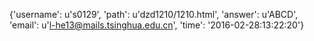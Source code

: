 {'username': u's0129', 'path': u'dzd1210/1210.html', 'answer': u'ABCD', 'email': u'l-he13@mails.tsinghua.edu.cn', 'time': '2016-02-28:13:22:20'}